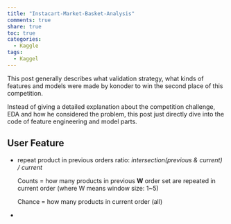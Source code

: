 ```yaml
---
title: "Instacart-Market-Basket-Analysis"
comments: true
share: true
toc: true
categories:
  - Kaggle
tags:
  - Kaggel
---
```




This post generally describes what validation strategy, what kinds of features and models were made by konoder to win the second place of this competition.

Instead of giving a detailed explanation about the competition challenge, EDA and how he considered the problem, this post just directly dive into the code of feature engineering and model parts.



## User Feature

*  repeat product in previous orders ratio: *intersection(previous & current) / current*

   Counts = how many products in previous **W** order set are repeated in current order (where W means window size: 1~5)

   Chance = how many products in current order (all)

*  ​









